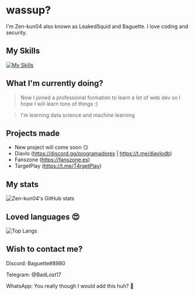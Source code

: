 # wassup?

I'm Zen-kun04 also known as LeakedSquid and Baguette. I love coding and security.

## My Skills
[![My Skills](https://skillicons.dev/icons?i=js,html,css,scss,figma,ts,php,symfony,java,python,mysql,nodejs)](https://skillicons.dev)
## What I'm currently doing?
> Now I joined a professional formation to learn a lot of web dev so I hope I will learn tons of things :)

> I'm learning data science and machine learning

## Projects made
- New project will come soon 😏
- Diavlo (https://discord.gg/programadores | https://t.me/diavlodb)
- Fanszone (https://fanszone.es)
- TargetPlay (https://t.me/T4rgetPlay)

## My stats
![Zen-kun04's GitHub stats](https://github-readme-stats.vercel.app/api?username=zen-kun04&show_icons=true&theme=radical)

## Loved languages 😍
![Top Langs](https://github-readme-stats.vercel.app/api/top-langs/?username=zen-kun04)

## Wish to contact me?
Discord: Baguette#8980

Telegram: @BadLost17

WhatsApp: You really though I would add this huh? 🤣
